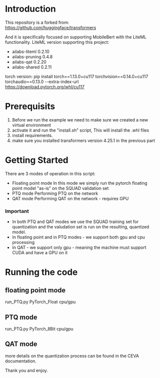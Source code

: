 # Introduction 
This repository is a forked from: 
https://github.com/huggingface/transformers

And it is specifically focused on supporting MobileBert with the LiteML functionality.
LiteML version supporting this project:

* ailabs-liteml     0.2.10
* ailabs-pruning    0.4.8
* ailabs-qat        0.2.20
* ailabs-shared     0.2.11

torch version:
pip install torch==1.13.0+cu117 torchvision==0.14.0+cu117 torchaudio==0.13.0 --extra-index-url https://download.pytorch.org/whl/cu117

# Prerequisits
1) Before we run the example we need to make sure we created a new virtual environment
2) activate it and run the "install.sh" script, This will install the .whl files
3) install requirements.
4) make sure you installed transformers version 4.25.1 in the previous part 

# Getting Started

There are 3 modes of operation in this script:
* Floating point mode
  In this mode we simply run the pytorch floating point model "as-is" on the SQUAD validation set 
* PTQ mode
  Performing PTQ on the network
* QAT mode
  Performing QAT on the network - requires GPU

### Important
* In both PTQ and QAT modes we use the SQUAD training set for quantization and the valudation set is run on the resulting, quantized model.
* In floating point and in PTQ modes - we support both gpu and cpu processing
* In QAT - we support only gpu - meaning the machine must support CUDA and have a  GPU on it
# Running the code
## floating point mode
run_PTQ.py PyTorch_Float cpu/gpu
## PTQ mode
run_PTQ.py PyTorch_8Bit cpu/gpu
## QAT mode






more details on the quantization process can be found in the CEVA documentation.


Thank you and enjoy.
